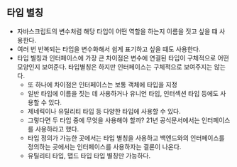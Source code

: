 ## 타입 별칭
- 자바스크립트의 변수처럼 해당 타입이 어떤 역할을 하는지 이름을 짓고 싶을 떄 사용한다.
- 여러 번 반복되는 타입을 변수화해서 쉽게 표기하고 싶을 떄도 사용한다.
- 타입 별칭과 인터페이스에 가장 큰 차이점은 변수에 연결된 타입이 구체적으로 어떤 모양인지 보여준다. 타입별칭은 하지만 인터페이스는 구체적으로 보여주지는 않는다.
  - 또 하나에 차이점은 인터페이스는 보통 객체에 타입을 지정
  - 일반 타입에 이름을 짓는 데 사용하거나 유니언 타입, 인터섹션 타입 등에도 사용할 수 있다.
  - 제네릭이나 유틸리티 타입 등 다양한 타입에 사용할 수 있다. 
  - 그렇다면 두 타입 중에 무엇을 사용해야 할까? 21년 공식문서에서는 인터페이스를 사용하라고 했다.
  - 타입 정의가 가능한 곳에서는 타입 별칭을 사용하고 백엔드와의 인터페이스를 정의하는 곳에서는 인터페이스를 사용하자는 결론이 나온다.
  - 유틸리티 타입, 맵드 타입 타입 별칭만 가능하다.